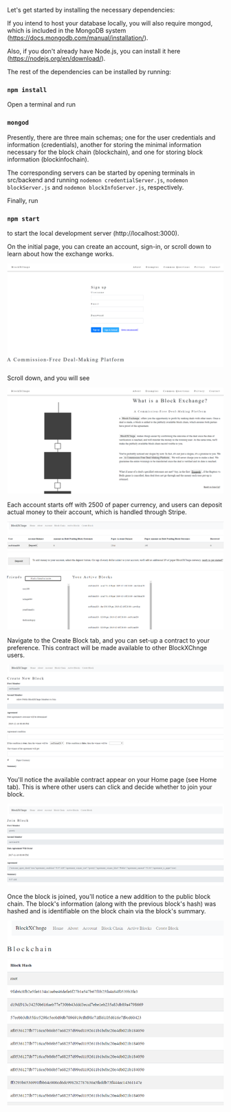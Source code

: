 
Let's get started by installing the necessary dependencies:

If you intend to host your database locally, you will also require mongod, which is included in the MongoDB system (https://docs.mongodb.com/manual/installation/).<br>

Also, if you don't already have Node.js, you can install it here (https://nodejs.org/en/download/).<br>

The rest of the dependencies can be installed by running:

### `npm install`

Open a terminal and run 

### `mongod`

Presently, there are three main schemas; one for the user credentials and information (credentials), another for storing the minimal information necessary for the block chain (blockchain), and one for storing block information (blockinfochain).<br>

The corresponding servers can be started by opening terminals in src/backend and running `nodemon credentialServer.js`, 
`nodemon blockServer.js` and `nodemon blockInfoServer.js`, respectively. 

Finally, run 

### `npm start`

to start the local development server (http://localhost:3000).

On the initial page, you can create an account, sign-in, or scroll down to learn about how the exchange works.<br>

![alt text](https://github.com/D-Thatcher/BlockXChnge/blob/master/sinup.PNG)

Scroll down, and you will see<br>

![alt text](https://github.com/D-Thatcher/BlockXChnge/blob/master/whatis.PNG)

Each account starts off with 2500 of paper currency, and users can deposit actual money to their account, which is handled through Stripe.

![alt text](https://github.com/D-Thatcher/BlockXChnge/blob/master/account.PNG)


Navigate to the Create Block tab, and you can set-up a contract to your preference. This contract will be made available to other BlockXChnge users. 

![alt text](https://github.com/D-Thatcher/BlockXChnge/blob/master/create.PNG)


You'll notice the available contract appear on your Home page (see Home tab). This is where other users can click and decide whether to join your block.

![alt text](https://github.com/D-Thatcher/BlockXChnge/blob/master/join.PNG)

Once the block is joined, you'll notice a new addition to the public block chain. The block's information (along with the previous block's hash) was hashed and is identifiable on the block chain via the block's summary.

![alt text](https://github.com/D-Thatcher/BlockXChnge/blob/master/hash.PNG)









